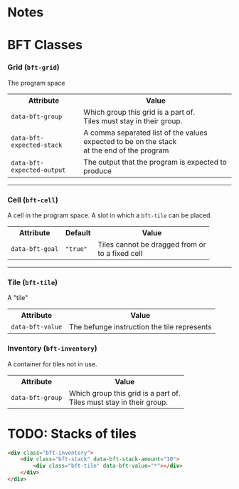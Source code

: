 # Notes

# BFT Classes

### Grid (`bft-grid`)

The program space

<table>
    <tr>
        <th>Attribute</th>
        <th>Value</th>
    </tr>
    <tr>
        <td><code>data-bft-group</code></td>
        <td>Which group this grid is a part of.<br>
        Tiles must stay in their group.</td>
    </tr>
    <tr>
        <td><code>data-bft-expected-stack</code></td>
        <td>A comma separated list of the values expected to be on the stack <br>at the end of the program</td>
    </tr>
    <tr>
        <td><code>data-bft-expected-output</code></td>
        <td>The output that the program is expected to produce</td>
    </tr>
</table>

<hr>

### Cell (`bft-cell`)

A cell in the program space. A slot in which a `bft-tile` can be placed.

<table>
    <tr>
        <th>Attribute</th>
        <th>Default</th>
        <th>Value</th>
    </tr>
    <tr>
        <td><code>data-bft-goal</code></td>
        <td><code>"true"</code></td>
        <td>Tiles cannot be dragged from or<br>to a fixed cell</td>
    </tr>
</table>

<hr>

### Tile (`bft-tile`)

A "tile"

<table>
    <tr>
        <th>Attribute</th>
        <th>Value</th>
    </tr>
    <tr>
        <td><code>data-bft-value</code></td>
        <td>The befunge instruction the tile represents</td>
    </tr>
</table>

### Inventory (`bft-inventory`)

A container for tiles not in use.

<table>
    <tr>
        <th>Attribute</th>
        <th>Value</th>
    </tr>
    <tr>
        <td><code>data-bft-group</code></td>
        <td>Which group this grid is a part of.<br> Tiles must stay in their group.</td>
    </tr>
</table>

# TODO: Stacks of tiles

```html
<div class="bft-inventory">
    <div class="bft-stack" data-bft-stack-amount="10">
        <div class="bft-tile" data-bft-value="*"></div>
    </div>
</div>
```
